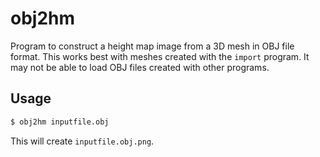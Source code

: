 # obj2hm

Program to construct a height map image from a 3D mesh in OBJ file format. This
works best with meshes created with the `import` program. It may not be able to
load OBJ files created with other programs.

## Usage

~~~sh
$ obj2hm inputfile.obj
~~~

This will create `inputfile.obj.png`.
